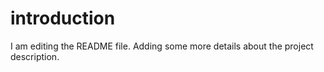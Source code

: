 # introduction


I am editing the README file. Adding some more details about the project description.


